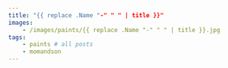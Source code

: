 ```yaml
---
title: "{{ replace .Name "-" " " | title }}"
images: 
    - /images/paints/{{ replace .Name "-" " " | title }}.jpg
tags:
    - paints # all posts
    - momandson
---
```


